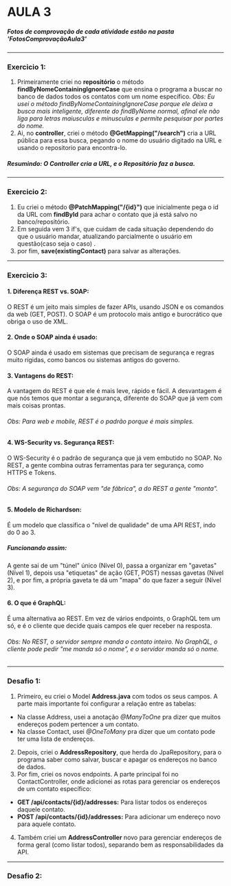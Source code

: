 # AULA 3
##### *Fotos de comprovação de cada atividade estão na pasta 'FotosComprovaçãoAula3'*
---
### Exercicio 1:
1. Primeiramente criei no **repositório** o método **findByNomeContainingIgnoreCase** que ensina o programa a buscar no banco de dados todos os contatos com um nome específico.
*Obs: Eu usei o método findByNomeContainingIgnoreCase porque ele deixa a busca mais inteligente, diferente do findByNome normal, afinal ele não liga para letras maiusculas e minusculas e permite pesquisar por partes do nome.*
2. Ai, no **controller**, criei o método **@GetMapping("/search")** cria a URL pública para essa busca, pegando o nome do usuário digitado na URL e usando o repositorio para encontra-lo.
##### Resumindo: O Controller cria a URL, e o Repositório faz a busca.
---
### Exercicio 2:
1. Eu criei o método **@PatchMapping("/{id}")** que inicialmente pega o id da URL com **findById** para achar o contato que já está salvo no banco/repositório.
2. Em seguida vem 3 if's, que cuidam de cada situação dependendo do que o usuário mandar, atualizando parcialmente o usuário em questão(caso seja o caso) .
3. por fim, **save(existingContact)** para salvar as alterações.
---
### Exercicio 3:
#### 1. Diferença REST vs. SOAP:
O REST é um jeito mais simples de fazer APIs, usando JSON e os comandos da web (GET, POST). O SOAP é um protocolo mais antigo e burocrático que obriga o uso de XML.
#### 2. Onde o SOAP ainda é usado:
O SOAP ainda é usado em sistemas que precisam de segurança e regras muito rígidas, como bancos ou sistemas antigos do governo.
#### 3. Vantagens do REST:
A vantagem do REST é que ele é mais leve, rápido e fácil. A desvantagem é que nós temos que montar a segurança, diferente do SOAP que já vem com mais coisas prontas.
###### *Obs: Para web e mobile, REST é o padrão porque é mais simples.*
#### 4. WS-Security vs. Segurança REST:
O WS-Security é o padrão de segurança que já vem embutido no SOAP. No REST, a gente combina outras ferramentas para ter segurança, como HTTPS e Tokens.
###### *Obs: A segurança do SOAP vem "de fábrica", a do REST a gente "monta".*
#### 5. Modelo de Richardson:
É um modelo que classifica o "nível de qualidade" de uma API REST, indo do 0 ao 3.
##### Funcionando assim:
A gente sai de um "túnel" único (Nível 0), passa a organizar em "gavetas" (Nível 1), depois usa "etiquetas" de ação (GET, POST) nessas gavetas (Nível 2), e por fim, a própria gaveta te dá um "mapa" do que fazer a seguir (Nível 3).
#### 6. O que é GraphQL:
É uma alternativa ao REST. Em vez de vários endpoints, o GraphQL tem um só, e é o cliente que decide quais campos ele quer receber na resposta.
###### *Obs: No REST, o servidor sempre manda o contato inteiro. No GraphQL, o cliente pode pedir "me manda só o nome", e o servidor manda só o nome.*
---
### Desafio 1:
1. Primeiro, eu criei o Model **Address.java** com todos os seus campos. A parte mais importante foi configurar a relação entre as tabelas:
- Na classe Address, usei a anotação *@ManyToOne* pra dizer que muitos endereços podem pertencer a um contato.
- Na classe Contact, usei *@OneToMany* pra dizer que um contato pode ter uma lista de endereços.
2. Depois, criei o **AddressRepository**, que herda do JpaRepository, para o programa saber como salvar, buscar e apagar os endereços no banco de dados.
3. Por fim, criei os novos endpoints. A parte principal foi no ContactController, onde adicionei as rotas para gerenciar os endereços de um contato específico:
- **GET /api/contacts/{id}/addresses:** Para listar todos os endereços daquele contato.
- **POST /api/contacts/{id}/addresses:** Para adicionar um endereço novo para aquele contato.
4. Também criei um **AddressController** novo para gerenciar endereços de forma geral (como listar todos), separando bem as responsabilidades da API.
---
### Desafio 2:
